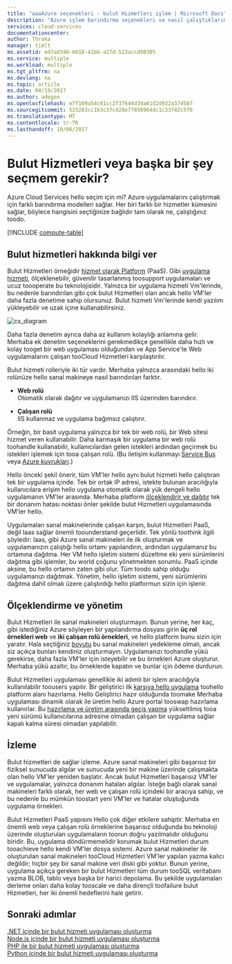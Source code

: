 ```yaml
---
title: "aaaAzure seçenekleri - bulut Hizmetleri işlem | Microsoft Docs"
description: "Azure işlem barındırma seçenekleri ve nasıl çalıştıklarını hakkında bilgi edinin: App Service, Cloud Services ve sanal makineler"
services: cloud-services
documentationcenter: 
author: Thraka
manager: timlt
ms.assetid: ed7ad348-6018-41bb-a27d-523accd90305
ms.service: multiple
ms.workload: multiple
ms.tgt_pltfrm: na
ms.devlang: na
ms.topic: article
ms.date: 04/19/2017
ms.author: adegeo
ms.openlocfilehash: e7f109a54c61cc2f37644d39a61d2d932a374587
ms.sourcegitcommit: 523283cc1b3c37c428e77850964dc1c33742c5f0
ms.translationtype: MT
ms.contentlocale: tr-TR
ms.lasthandoff: 10/06/2017
---
```

# <a name="should-i-choose-cloud-services-or-something-else"></a>Bulut Hizmetleri veya başka bir şey seçmem gerekir?
Azure Cloud Services hello seçim için mi? Azure uygulamalarını çalıştırmak için farklı barındırma modelleri sağlar. Her biri farklı bir hizmetler kümesini sağlar, böylece hangisini seçtiğinize bağlıdır tam olarak ne, çalıştığınız toodo.

[!INCLUDE [compute-table](../../includes/compute-options-table.md)]

<a name="tellmecs"></a>

## <a name="tell-me-about-cloud-services"></a>Bulut hizmetleri hakkında bilgi ver
Bulut Hizmetleri örneğidir [hizmet olarak Platform](https://azure.microsoft.com/overview/what-is-paas/) (PaaS). Gibi [uygulama hizmeti](../app-service-web/app-service-web-overview.md), ölçeklenebilir, güvenilir tasarlanmış toosupport uygulamaları ve ucuz toooperate bu teknolojisidir. Yalnızca bir uygulama hizmeti Vm'lerinde, bu nedenle barındırılan gibi çok bulut Hizmetleri olan ancak hello VM'ler daha fazla denetime sahip olursunuz. Bulut hizmeti Vm'lerinde kendi yazılım yükleyebilir ve uzak içine kullanabilirsiniz.

![cs_diagram](./media/cloud-services-choose-me/diagram.png)

Daha fazla denetim ayrıca daha az kullanım kolaylığı anlamına gelir. Merhaba ek denetim seçeneklerini gerekmedikçe genellikle daha hızlı ve kolay tooget bir web uygulaması olduğundan ve App Service'te Web uygulamalarını çalışan tooCloud Hizmetleri karşılaştırılır.

Bulut hizmeti rolleriyle iki tür vardır. Merhaba yalnızca arasındaki hello iki rolünüze hello sanal makineye nasıl barındırılan farktır.

* **Web rolü**  
Otomatik olarak dağıtır ve uygulamanızı IIS üzerinden barındırır.

* **Çalışan rolü**  
IIS kullanmaz ve uygulama bağımsız çalıştırır.

Örneğin, bir basit uygulama yalnızca bir tek bir web rolü, bir Web sitesi hizmet veren kullanabilir. Daha karmaşık bir uygulama bir web rolü toohandle kullanabilir, kullanıcılardan gelen istekleri ardından geçirmek bu istekleri işlemek için tooa çalışan rolü. (Bu iletişim kullanmayı [Service Bus](../service-bus-messaging/service-bus-fundamentals-hybrid-solutions.md) veya [Azure kuyrukları](../storage/common/storage-introduction.md).)

Hello önceki şekil önerir, tüm VM'ler hello aynı bulut hizmeti hello çalıştıran tek bir uygulama içinde. Tek bir ortak IP adresi, istekte bulunan aracılığıyla kullanıcılara erişim hello uygulama otomatik olarak yük dengeli hello uygulamanın VM'ler arasında. Merhaba platform [ölçeklendirir ve dağıtır](cloud-services-how-to-scale.md) tek bir donanım hatası noktası önler şekilde bulut Hizmetleri uygulamasında VM'ler hello.

Uygulamaları sanal makinelerinde çalışan karşın, bulut Hizmetleri PaaS, değil Iaas sağlar önemli toounderstand geçerlidir. Tek yönlü toothink ilgili şöyledir: Iaas, gibi Azure sanal makineleri ile ilk oluşturmak ve uygulamanızın çalıştığı hello ortamı yapılandırın, ardından uygulamanız bu ortamına dağıtma. Her VM hello işletim sistemi düzeltme eki yeni sürümlerini dağıtma gibi işlemler, bu world çoğunu yönetmekten sorumlu. PaaS içinde aksine, bu hello ortamın zaten gibi olur. Tüm toodo sahip olduğu uygulamanızı dağıtmak. Yönetim, hello işletim sistemi, yeni sürümlerini dağıtma dahil olmak üzere çalıştırdığı hello platformun sizin için işlenir.

## <a name="scaling-and-management"></a>Ölçeklendirme ve yönetim
Bulut Hizmetleri ile sanal makineleri oluşturmayın. Bunun yerine, her kaç, gibi istediğiniz Azure söyleyen bir yapılandırma dosyası girin **üç rol örnekleri web** ve **iki çalışan rolü örnekleri**, ve hello platform bunu sizin için yaratır.  Hala seçtiğiniz [boyutu](cloud-services-sizes-specs.md) bu sanal makineleri yedekleme olmalı, ancak siz açıkça bunları kendiniz oluşturmayın. Uygulamanızı toohandle yükü gerekirse, daha fazla VM'ler için isteyebilir ve bu örnekleri Azure oluşturur. Merhaba yükü azaltır, bu örneklerde kapatın ve bunlar için ödeme durdurun.

Bulut Hizmetleri uygulaması genellikle iki adımlı bir işlem aracılığıyla kullanılabilir toousers yapılır. Bir geliştirici ilk [karşıya hello uygulama](cloud-services-how-to-create-deploy.md) toohello platform alanı hazırlama. Hello Geliştirici hazır olduğunda toomake Merhaba uygulaması dinamik olarak ile üretim hello Azure portal tooswap hazırlama kullanırlar. Bu [hazırlama ve üretim arasında geçiş yapma](cloud-services-nodejs-stage-application.md) yükseltilmiş tooa yeni sürümü kullanıcılarına adresine olmadan çalışan bir uygulama sağlar kapalı kalma süresi olmadan yapılabilir.

## <a name="monitoring"></a>İzleme
Bulut hizmetleri de sağlar izleme. Azure sanal makineleri gibi başarısız bir fiziksel sunucuda algılar ve sunucuda yeni bir makine üzerinde çalışmakta olan hello VM'ler yeniden başlatır. Ancak bulut Hizmetleri başarısız VM'ler ve uygulamalar, yalnızca donanım hataları algılar. İsteğe bağlı olarak sanal makineleri farklı olarak, her web ve çalışan rolü içindeki bir aracıya sahip, ve bu nedenle bu mümkün toostart yeni VM'ler ve hatalar oluştuğunda uygulama örnekleri.

Bulut Hizmetleri PaaS yapısını Hello çok diğer etkilere sahiptir. Merhaba en önemli web veya çalışan rolü örneklerine başarısız olduğunda bu teknoloji üzerinde oluşturulan uygulamaların toorun doğru yazılmalıdır olduğunu biridir. Bu, uygulama döndürmemelidir korumak bulut Hizmetleri durum tooachieve hello kendi VM'ler dosya sistemi. Azure sanal makineler ile oluşturulan sanal makineleri tooCloud Hizmetleri VM'ler yapılan yazma kalıcı değildir; hiçbir şey bir sanal makine veri diski gibi yoktur. Bunun yerine, uygulama açıkça gereken bir bulut Hizmetleri tüm durum tooSQL veritabanı yazma BLOB, tablo veya başka bir harici depolama. Bu şekilde uygulamaları derleme onları daha kolay tooscale ve daha dirençli toofailure bulut Hizmetleri, her iki önemli hedeflerini hale getirir.

## <a name="next-steps"></a>Sonraki adımlar
[.NET içinde bir bulut hizmeti uygulaması oluşturma](cloud-services-dotnet-get-started.md)  
[Node.js içinde bir bulut hizmeti uygulaması oluşturma](cloud-services-nodejs-develop-deploy-app.md)  
[PHP ile bir bulut hizmeti uygulaması oluşturma](../cloud-services-php-create-web-role.md)  
[Python içinde bir bulut hizmeti uygulaması oluşturma](cloud-services-python-ptvs.md)

